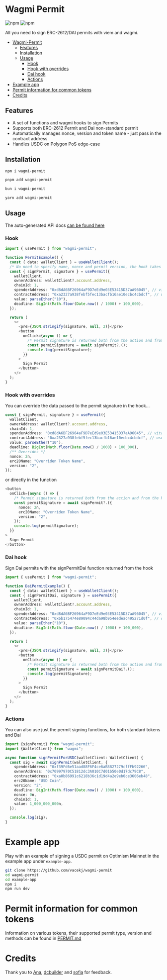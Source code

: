 # Wagmi Permit

![npm](https://img.shields.io/npm/v/wagmi-permit)
![npm](https://img.shields.io/npm/dm/wagmi-permit)

All you need to sign ERC-2612/DAI permits with viem and wagmi.

- [Wagmi-Permit](#wagmi-permit)
    * [Features](#features)
    * [Installation](#installation)
    * [Usage](#usage)
        + [Hook](#hook)
        + [Hook with overrides](#hook-with-overrides)
        + [Dai hook](#dai-hook)
        + [Actions](#actions)
- [Example app](#example-app)
- [Permit information for common tokens](#permit-information-for-common-tokens)
- [Credits](#credits)


## Features
- A set of functions and wagmi hooks to sign Permits
- Supports both ERC-2612 Permit and Dai non-standard permit
- Automatically manages nonce, version and token name - just pass in the contract address
- Handles USDC on Polygon PoS edge-case

## Installation

```bash
npm i wagmi-permit
```
```bash
pnpm add wagmi-permit
```
```bash
bun i wagmi-permit
```
```bash
yarn add wagmi-permit
```

## Usage

The auto-generated API docs [can be found here](https://vacekj.github.io/wagmi-permit)

### Hook

```typescript jsx
import { usePermit } from "wagmi-permit";

function PermitExample() {
  const { data: walletClient } = useWalletClient();
  /* No need to specify name, nonce and permit version, the hook takes care of all that automatically */
  const { signPermit, signature } = usePermit({
    walletClient,
    ownerAddress: walletClient?.account.address,
    chainId: 1,
    spenderAddress: "0xd8dA6BF26964aF9D7eEd9e03E53415D37aA96045", // vitalik.eth
    contractAddress: "0xa2327a938febf5fec13bacfb16ae10ecbc4cbdcf", // usdc on mainnet
    value: parseEther("10"),
    deadline: BigInt(Math.floor(Date.now() / 1000) + 100_000),
  });

  return (
    <>
      <pre>{JSON.stringify(signature, null, 2)}</pre>
      <button
        onClick={async () => {
          /* Permit signature is returned both from the action and from the hook */
          const permitSignature = await signPermit?.();
          console.log(permitSignature);
        }}
      >
        Sign Permit
      </button>
    </>
  );
}
```

### Hook with overrides

You can override the data passed to the permit signature in the hook...

```typescript jsx
const { signPermit, signature } = usePermit({
  walletClient,
  ownerAddress: walletClient?.account.address,
  chainId: 1,
  spenderAddress: "0xd8dA6BF26964aF9D7eEd9e03E53415D37aA96045", // vitalik.eth
  contractAddress: "0xa2327a938febf5fec13bacfb16ae10ecbc4cbdcf", // usdc on mainnet
  value: parseEther("10"),
  deadline: BigInt(Math.floor(Date.now() / 1000) + 100_000),
  /** Overrides */
  nonce: 2n,
  erc20Name: "Overriden Token Name",
  version: "2",
});
```

or directly in the function

```typescript jsx
<button
  onClick={async () => {
    /* Permit signature is returned both from the action and from the hook */
    const permitSignature = await signPermit?.({
      nonce: 2n,
      erc20Name: "Overriden Token Name",
      version: "2",
    });
    console.log(permitSignature);
  }}
>
  Sign Permit
</button>
```

### Dai hook

Sign Dai permits with the signPermitDai function returned from the hook

```typescript jsx
import { usePermit } from "wagmi-permit";

function DaiPermitExample() {
  const { data: walletClient } = useWalletClient();
  const { signPermitDai, signature } = usePermit({
    walletClient,
    ownerAddress: walletClient?.account.address,
    chainId: 1,
    spenderAddress: "0xd8dA6BF26964aF9D7eEd9e03E53415D37aA96045", // vitalik.eth
    contractAddress: "0x6b175474e89094c44da98b954eedeac495271d0f", // dai on mainnet
    value: parseEther("10"),
    deadline: BigInt(Math.floor(Date.now() / 1000) + 100_000),
  });

  return (
    <>
      <pre>{JSON.stringify(signature, null, 2)}</pre>
      <button
        onClick={async () => {
          /* Permit signature is returned both from the action and from the hook */
          const permitSignature = await signPermitDai?.();
          console.log(permitSignature);
        }}
      >
        Sign Permit
      </button>
    </>
  );
}
```

### Actions

You can also use just the permit signing functions, for both standard tokens and Dai

```typescript
import {signPermit} from "wagmi-permit";
import {WalletClient} from "wagmi";

async function signPermitForUSDC(walletClient: WalletClient) {
  const sig = await signPermit(walletClient, {
    spenderAddress: "0xf39Fd6e51aad88F6F4ce6aB8827279cffFb92266",
    ownerAddress: "0x70997970C51812dc3A010C7d01b50e0d17dc79C8",
    contractAddress: "0xa0b86991c6218b36c1d19d4a2e9eb0ce3606eb48",
    erc20Name: "USD Coin",
    version: "2",
    deadline: BigInt(Math.floor(Date.now() / 1000) + 100_000),
    nonce: 0n,
    chainId: 1,
    value: 1_000_000_000n,
  });

  console.log(sig);
}
```

# Example app

Play with an example of signing a USDC permit on Optimism Mainnet in the example app under `example-app`.

```bash
git clone https://github.com/vacekj/wagmi-permit
cd wagmi-permit
cd example-app
npm i
npm run dev
```

# Permit information for common tokens

Information on various tokens, their supported permit type, version and methods can be found in [PERMIT.md](PERMIT.md)

# Credits

Thank you to [Ana](https://twitter.com/AnaArsonist), [dcbuilder](https://twitter.com/dcbuild3r) and [sofia](https://twitter.com/al3thi0meter) for feedback.
